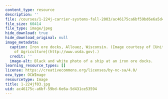 ```yaml
---
content_type: resource
description: ''
file: /courses/1-224j-carrier-systems-fall-2003/ac46175ca6bf59bd6e6a5d431ce53594_1-224jf03.jpg
file_size: 60414
file_type: image/jpeg
hide_download: true
hide_download_original: null
image_metadata:
  caption: Iron ore docks, Allouez, Wisconsin. (Image courtesy of [United States Department
    of Agriculture](http://www.usda.gov).)
  credit: ''
  image-alt: Black and white photo of a ship at an iron ore docks.
learning_resource_types: []
license: https://creativecommons.org/licenses/by-nc-sa/4.0/
ocw_type: OCWImage
resourcetype: Image
title: 1-224jf03.jpg
uid: ac46175c-a6bf-59bd-6e6a-5d431ce53594
---
```

